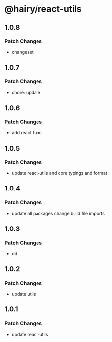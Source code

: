# @hairy/react-utils

## 1.0.8

### Patch Changes

- changeset

## 1.0.7

### Patch Changes

- chore: update

## 1.0.6

### Patch Changes

- add react func

## 1.0.5

### Patch Changes

- update react-utils and core typings and format

## 1.0.4

### Patch Changes

- update all packages change build file imports

## 1.0.3

### Patch Changes

- dd

## 1.0.2

### Patch Changes

- update utils

## 1.0.1

### Patch Changes

- update react-utils
